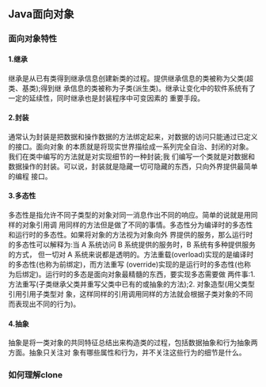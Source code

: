 ## Java面向对象

### 面向对象特性
#### 1.继承
继承是从已有类得到继承信息创建新类的过程。提供继承信息的类被称为父类(超类、基类);得到继 承信息的类被称为子类(派生类)。继承让变化中的软件系统有了一定的延续性，同时继承也是封装程序中可变因素的 重要手段。
#### 2.封装
通常认为封装是把数据和操作数据的方法绑定起来，对数据的访问只能通过已定义的接口。面向对象 的本质就是将现实世界描绘成一系列完全自治、封闭的对象。我们在类中编写的方法就是对实现细节的一种封装;我 们编写一个类就是对数据和数据操作的封装。可以说，封装就是隐藏一切可隐藏的东西，只向外界提供最简单的编程 接口。
#### 3.多态性
多态性是指允许不同子类型的对象对同一消息作出不同的响应。简单的说就是用同样的对象引用调 用同样的方法但是做了不同的事情。多态性分为编译时的多态性和运行时的多态性。如果将对象的方法视为对象向外 界提供的服务，那么运行时的多态性可以解释为:当 A 系统访问 B 系统提供的服务时，B 系统有多种提供服务的方式， 但一切对 A 系统来说都是透明的。方法重载(overload)实现的是编译时的多态性(也称为前绑定)，而方法重写 (override)实现的是运行时的多态性(也称为后绑定)。运行时的多态是面向对象最精髓的东西，要实现多态需要做 两件事:1. 方法重写(子类继承父类并重写父类中已有的或抽象的方法);2. 对象造型(用父类型引用引用子类型对 象，这样同样的引用调用同样的方法就会根据子类对象的不同而表现出不同的行为)。
#### 4.抽象
抽象是将一类对象的共同特征总结出来构造类的过程，包括数据抽象和行为抽象两方面。抽象只关注对 象有哪些属性和行为，并不关注这些行为的细节是什么。
### 如何理解clone
